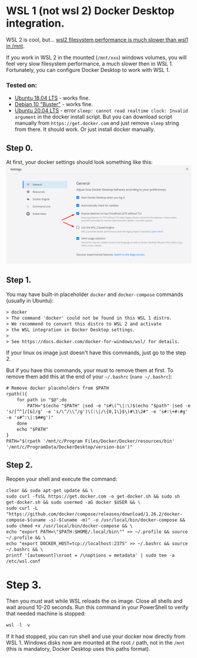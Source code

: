# WSL 1 (not wsl 2) Docker Desktop integration.

WSL 2 is cool, but... [wsl2 filesystem performance is much slower than wsl1 in /mnt](https://github.com/microsoft/WSL/issues/4197).

If you work in WSL 2 in the mounted (`/mnt/xxx`) windows volumes, you will feel very slow filesystem performance, a much slower then in WSL 1.
Fortunately, you can configure Docker Desktop to work with WSL 1.

### Tested on:
- [Ubuntu 18.04 LTS](https://www.microsoft.com/en-us/p/ubuntu-1804-lts/9n9tngvndl3q) - works fine.
- [Debian 10 "Buster"](https://www.microsoft.com/en-us/p/debian/9msvkqc78pk6) - works fine.
- [Ubuntu 20.04 LTS](https://www.microsoft.com/en-us/p/ubuntu-2004-lts/9n6svws3rx71) - error `sleep: cannot read realtime clock: Invalid argument` in the docker install script. But you can download script manually from `https://get.docker.com` and just remove `sleep` string from there. It should work. Or just install docker manually.


## Step 0.
At first, your docker settings should look something like this:
![Docker Settings](https://raw.githubusercontent.com/CaliforniaMountainSnake/wsl-1-docker-integration/master/screenshots/1.png "Docker Settings")


## Step 1.
You may have built-in placeholder `docker` and `docker-compose` commands (usually in Ubuntu):
```
> docker
> The command 'docker' could not be found in this WSL 1 distro.
> We recommend to convert this distro to WSL 2 and activate
> the WSL integration in Docker Desktop settings.
> 
> See https://docs.docker.com/docker-for-windows/wsl/ for details.
```

If your linux os image just doesn't have this commands, just go to the step 2.

But if you have this commands, your must to remove them at first.
To remove them add this at the end of your `~/.bashrc` (`nano ~/.bashrc`):

```shell
# Remove docker placeholders from $PATH
rpath(){
    for path in "$@";do
        PATH="$(echo "$PATH" |sed -e "s#\(^\|:\)$(echo "$path" |sed -e 's/[^^]/[&]/g' -e 's/\^/\\^/g')\(:\|/\{0,1\}$\)#\1\2#" -e 's#:\+#:#g' -e 's#^:\|:$##g')"
    done
    echo "$PATH"
}
PATH="$(rpath '/mnt/c/Program Files/Docker/Docker/resources/bin' '/mnt/c/ProgramData/DockerDesktop/version-bin')"
```



## Step 2.
Reopen your shell and execute the command:

```shell
clear && sudo apt-get update && \
sudo curl -fsSL https://get.docker.com -o get-docker.sh && sudo sh get-docker.sh && sudo usermod -aG docker $USER && \
sudo curl -L "https://github.com/docker/compose/releases/download/1.26.2/docker-compose-$(uname -s)-$(uname -m)" -o /usr/local/bin/docker-compose && sudo chmod +x /usr/local/bin/docker-compose && \
echo "export PATH=\"$PATH:$HOME/.local/bin\"" >> ~/.profile && source ~/.profile && \
echo "export DOCKER_HOST=tcp://localhost:2375" >> ~/.bashrc && source ~/.bashrc && \
printf '[automount]\nroot = /\noptions = metadata' | sudo tee -a /etc/wsl.conf
```



# Step 3.
Then you must wait while WSL reloads the os image. Close all shells and wait around 10-20 seconds. Run this command in your PowerShell to verify that needed machine is stopped:

```powershell
wsl -l -v
```

If it had stopped, you can run shell and use your docker now directly from WSL 1.
Windows disks now are mounted at the root `/` path, not in the `/mnt` (this is mandatory, Docker Desktop uses this paths format).
